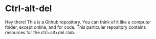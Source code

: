 # Ctrl-alt-del
Hey there!
This is a Github repository. You can think of it like a computer folder, except online, and for code. This particular repository contains resources for the ctrl+alt+del club.
